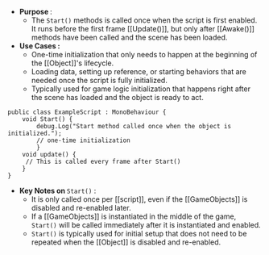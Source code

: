 - <b> Purpose </b> :
	- The `Start()` methods is called once when the script is first enabled. It runs before the first frame [[Update()]], but only after [[Awake()]] methods have been called and the scene has been loaded.
- <b> Use Cases : </b>
	- One-time initialization that only needs to happen at the beginning of the [[Object]]'s lifecycle.
	- Loading data, setting up reference, or starting behaviors that are needed once the script is fully initialized. 
	- Typically used for game logic initialization that happens right after the scene has loaded and the object is ready to act.
```Csharp
public class ExampleScript : MonoBehaviour {
	void Start() {
		debug.Log("Start method called once when the object is initialized.");
		// one-time initialization
		}
	void update() {
	 // This is called every frame after Start()
	}
}
```
- <b> Key Notes on </b> `Start()` :
	- It is only called once per [[script]], even if the [[GameObjects]] is disabled and re-enabled later.
	- If a [[GameObjects]] is instantiated in the middle of the game, `Start()` will be called immediately after it is instantiated and enabled.
	- `Start()` is typically used for initial setup that does not need to be repeated when the [[Object]] is disabled and re-enabled.